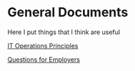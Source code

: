 # General Documents
Here I put things that I think are useful

[IT Operations Principles](it-operations-principles.md)

[Questions for Employers](questions-for-employers.md)

